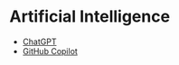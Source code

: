 # Artificial Intelligence

- [ChatGPT](https://github.com/eyeyar03/Notes/blob/main/artifical-intelligence/README.md#artifical-intelligence/chat-gpt/README.md#chatgpt)
- [GitHub Copilot](https://github.com/eyeyar03/Notes/blob/main/artifical-intelligence/README.md#artifical-intelligence/github-copilot/README.md#github-copilot)